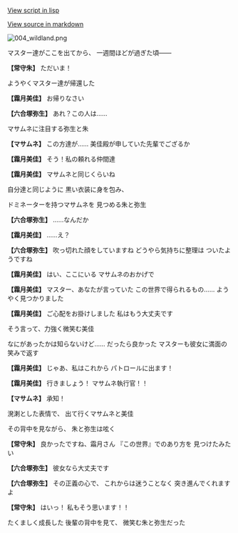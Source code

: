 [View script in lisp](../scripts/202271040.txt)

[View source in markdown](202271040.md)

![004_wildland.png](../images/backgrounds/004_wildland.png)

マスター達がここを出てから、
一週間ほどが過ぎた頃――

**【常守朱】**
ただいま！

ようやくマスター達が帰還した

**【霜月美佳】**
お帰りなさい

**【六合塚弥生】**
あれ？この人は……

マサムネに注目する弥生と朱

**【マサムネ】**
この方達が……
美佳殿が申していた先輩でござるか

**【霜月美佳】**
そう！私の頼れる仲間達

**【霜月美佳】**
マサムネと同じくらいね

自分達と同じように
黒い衣装に身を包み、

ドミネーターを持つマサムネを
見つめる朱と弥生

**【六合塚弥生】**
……なんだか

**【霜月美佳】**
……え？

**【六合塚弥生】**
吹っ切れた顔をしていますね
どうやら気持ちに整理は
ついたようですね

**【霜月美佳】**
はい、ここにいる
マサムネのおかげで

**【霜月美佳】**
マスター、あなたが言っていた
この世界で得られるもの……
ようやく見つかりました

**【霜月美佳】**
ご心配をお掛けしました
私はもう大丈夫です

そう言って、力強く微笑む美佳

なにがあったかは知らないけど……
だったら良かった
マスターも彼女に満面の笑みで返す

**【霜月美佳】**
じゃあ、私はこれから
パトロールに出ます！

**【霜月美佳】**
行きましょう！
マサムネ執行官！！

**【マサムネ】**
承知！

溌溂とした表情で、
出て行くマサムネと美佳

その背中を見ながら、
朱と弥生は呟く

**【常守朱】**
良かったですね、霜月さん
『この世界』でのあり方を
見つけたみたい

**【六合塚弥生】**
彼女なら大丈夫です

**【六合塚弥生】**
その正義の心で、
これからは迷うことなく
突き進んでくれますよ

**【常守朱】**
はいっ！
私もそう思います！！

たくましく成長した
後輩の背中を見て、
微笑む朱と弥生だった
